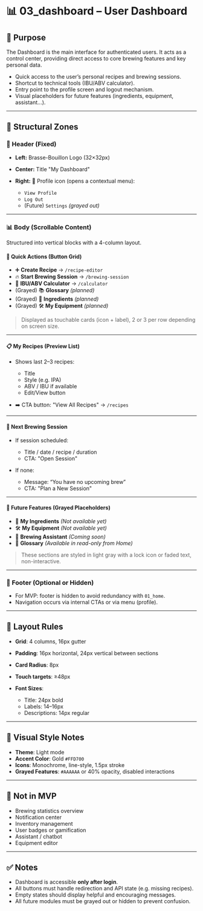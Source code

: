 # 📊 03\_dashboard – User Dashboard

## 🎯 Purpose

The Dashboard is the main interface for authenticated users. It acts as a control center, providing direct access to core brewing features and key personal data.

* Quick access to the user’s personal recipes and brewing sessions.
* Shortcut to technical tools (IBU/ABV calculator).
* Entry point to the profile screen and logout mechanism.
* Visual placeholders for future features (ingredients, equipment, assistant...).

---

## 🧱 Structural Zones

### 🔼 Header (Fixed)

* **Left:** Brasse-Bouillon Logo (32×32px)
* **Center:** Title "My Dashboard"
* **Right:** 👤 Profile icon (opens a contextual menu):

  * `View Profile`
  * `Log Out`
  * (Future) `Settings` *(grayed out)*

---

### 📊 Body (Scrollable Content)

Structured into vertical blocks with a 4-column layout.

#### 🔹 Quick Actions (Button Grid)

* ➕ **Create Recipe** → `/recipe-editor`
* 🔥 **Start Brewing Session** → `/brewing-session`
* 🧮 **IBU/ABV Calculator** → `/calculator`
* (Grayed) 📚 **Glossary** *(planned)*
* (Grayed) 🧂 **Ingredients** *(planned)*
* (Grayed) 🛠️ **My Equipment** *(planned)*

> Displayed as touchable cards (icon + label), 2 or 3 per row depending on screen size.

---

#### 📋 My Recipes (Preview List)

* Shows last 2–3 recipes:

  * Title
  * Style (e.g. IPA)
  * ABV / IBU if available
  * Edit/View button
* ➡️ CTA button: "View All Recipes" → `/recipes`

---

#### 🧪 Next Brewing Session

* If session scheduled:

  * Title / date / recipe / duration
  * CTA: "Open Session"
* If none:

  * Message: “You have no upcoming brew”
  * CTA: "Plan a New Session"

---

#### 🧱 Future Features (Grayed Placeholders)

* 🧂 **My Ingredients** *(Not available yet)*
* 🛠️ **My Equipment** *(Not available yet)*
* 🤖 **Brewing Assistant** *(Coming soon)*
* 📖 **Glossary** *(Available in read-only from Home)*

> These sections are styled in light gray with a lock icon or faded text, non-interactive.

---

### 🔻 Footer (Optional or Hidden)

* For MVP: footer is hidden to avoid redundancy with `01_home`.
* Navigation occurs via internal CTAs or via menu (profile).

---

## 📄 Layout Rules

* **Grid**: 4 columns, 16px gutter
* **Padding**: 16px horizontal, 24px vertical between sections
* **Card Radius**: 8px
* **Touch targets**: ≥48px
* **Font Sizes**:

  * Title: 24px bold
  * Labels: 14–16px
  * Descriptions: 14px regular

---

## 🎨 Visual Style Notes

* **Theme**: Light mode
* **Accent Color**: Gold `#FFD700`
* **Icons**: Monochrome, line-style, 1.5px stroke
* **Grayed Features**: `#AAAAAA` or 40% opacity, disabled interactions

---

## 📝 Not in MVP

* Brewing statistics overview
* Notification center
* Inventory management
* User badges or gamification
* Assistant / chatbot
* Equipment editor

---

## ✅ Notes

* Dashboard is accessible **only after login**.
* All buttons must handle redirection and API state (e.g. missing recipes).
* Empty states should display helpful and encouraging messages.
* All future modules must be grayed out or hidden to prevent confusion.
